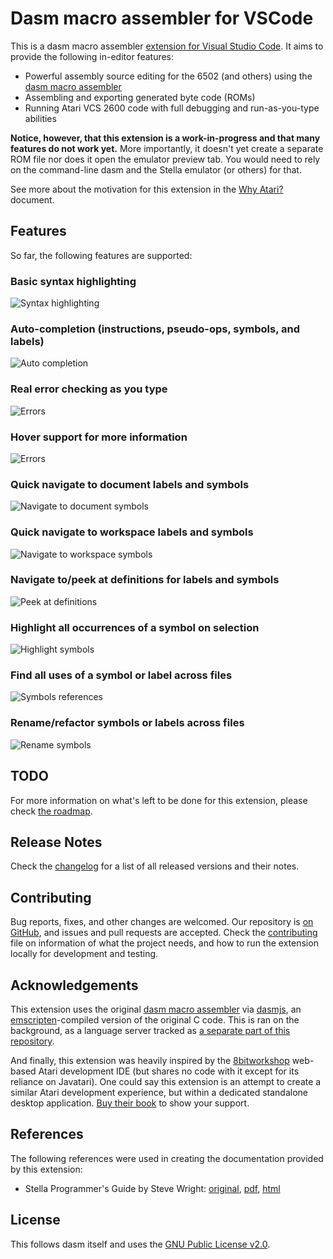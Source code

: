 # Dasm macro assembler for VSCode

This is a dasm macro assembler [extension for Visual Studio Code](https://marketplace.visualstudio.com/items?itemName=zehfernando.vscode-dasm). It aims to provide the following in-editor features:

* Powerful assembly source editing for the 6502 (and others) using the [dasm macro assembler](http://dasm-dillon.sourceforge.net/)
* Assembling and exporting generated byte code (ROMs)
* Running Atari VCS 2600 code with full debugging and run-as-you-type abilities

**Notice, however, that this extension is a work-in-progress and that many features do not work yet.** More importantly, it doesn't yet create a separate ROM file nor does it open the emulator preview tab. You would need to rely on the command-line dasm and the Stella emulator (or others) for that.

See more about the motivation for this extension in the [Why Atari?](/client/WHY.md) document.

## Features

So far, the following features are supported:

### Basic syntax highlighting

![Syntax highlighting](/client/images/syntax-highlight.png)

### Auto-completion (instructions, pseudo-ops, symbols, and labels)

![Auto completion](/client/images/autocompletion.png)

### Real error checking as you type

![Errors](/client/images/errors-symbols.png)

### Hover support for more information

![Errors](/client/images/hover.png)

### Quick navigate to document labels and symbols

![Navigate to document symbols](/client/images/symbols-navigate.png)

### Quick navigate to workspace labels and symbols

![Navigate to workspace symbols](/client/images/symbols-navigate-workspace.png)

### Navigate to/peek at definitions for labels and symbols

![Peek at definitions](/client/images/peek.png)

### Highlight all occurrences of a symbol on selection

![Highlight symbols](/client/images/symbols-highlight-all.png)

### Find all uses of a symbol or label across files

![Symbols references](/client/images/symbols-references.png)

### Rename/refactor symbols or labels across files

![Rename symbols](/client/images/symbols-rename.png)

## TODO

For more information on what's left to be done for this extension, please check [the roadmap](/client/ROADMAP.md).

## Release Notes

Check the [changelog](/client/CHANGELOG.md) for a list of all released versions and their notes.

## Contributing

Bug reports, fixes, and other changes are welcomed. Our repository is [on GitHub](https://github.com/zeh/vscode-dasm), and issues and pull requests are accepted. Check the [contributing](/client/CONTRIBUTING.md) file on information of what the project needs, and how to run the extension locally for development and testing.

## Acknowledgements

This extension uses the original [dasm macro assembler](http://dasm-dillon.sourceforge.net/) via [dasmjs](https://github.com/zeh/dasmjs), an [emscripten](https://github.com/kripken/emscripten)-compiled version of the original C code. This is ran on the background, as a language server tracked as [a separate part of this repository](/server/README.md).

And finally, this extension was heavily inspired by the [8bitworkshop](http://8bitworkshop.com/?platform=vcs&file=examples%2Fhello) web-based Atari development IDE (but shares no code with it except for its reliance on Javatari). One could say this extension is an attempt to create a similar Atari development experience, but within a dedicated standalone desktop application. [Buy their book](https://www.amazon.com/gp/product/1541021304/ref=as_li_qf_sp_asin_il_tl?ie=UTF8&tag=pzp-20&camp=1789&creative=9325&linkCode=as2&creativeASIN=B01N4DSRIZ&linkId=04d39e274c06e6c93b93d20a9a977111) to show your support.

## References

The following references were used in creating the documentation provided by this extension:

* Stella Programmer's Guide by Steve Wright: [original](http://www.alienbill.com/2600/101/docs/stella.html), [pdf](http://atarihq.com/danb/files/stella.pdf), [html](http://www.alienbill.com/2600/101/docs/stella.html)

## License

This follows dasm itself and uses the [GNU Public License v2.0](https://www.gnu.org/licenses/old-licenses/gpl-2.0.en.html).
